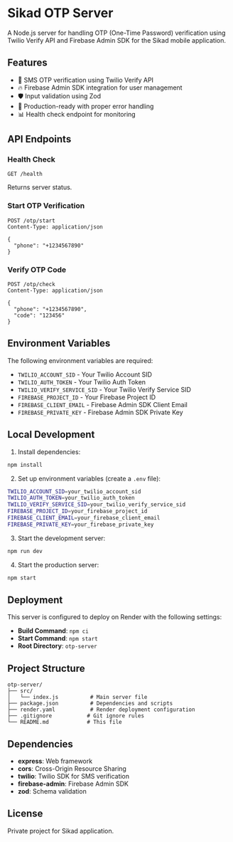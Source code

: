 # Sikad OTP Server

A Node.js server for handling OTP (One-Time Password) verification using Twilio Verify API and Firebase Admin SDK for the Sikad mobile application.

## Features

- 📱 SMS OTP verification using Twilio Verify API
- 🔥 Firebase Admin SDK integration for user management
- 🛡️ Input validation using Zod
- 🚀 Production-ready with proper error handling
- 📊 Health check endpoint for monitoring

## API Endpoints

### Health Check
```
GET /health
```
Returns server status.

### Start OTP Verification
```
POST /otp/start
Content-Type: application/json

{
  "phone": "+1234567890"
}
```

### Verify OTP Code
```
POST /otp/check
Content-Type: application/json

{
  "phone": "+1234567890",
  "code": "123456"
}
```

## Environment Variables

The following environment variables are required:

- `TWILIO_ACCOUNT_SID` - Your Twilio Account SID
- `TWILIO_AUTH_TOKEN` - Your Twilio Auth Token
- `TWILIO_VERIFY_SERVICE_SID` - Your Twilio Verify Service SID
- `FIREBASE_PROJECT_ID` - Your Firebase Project ID
- `FIREBASE_CLIENT_EMAIL` - Firebase Admin SDK Client Email
- `FIREBASE_PRIVATE_KEY` - Firebase Admin SDK Private Key

## Local Development

1. Install dependencies:
```bash
npm install
```

2. Set up environment variables (create a `.env` file):
```bash
TWILIO_ACCOUNT_SID=your_twilio_account_sid
TWILIO_AUTH_TOKEN=your_twilio_auth_token
TWILIO_VERIFY_SERVICE_SID=your_twilio_verify_service_sid
FIREBASE_PROJECT_ID=your_firebase_project_id
FIREBASE_CLIENT_EMAIL=your_firebase_client_email
FIREBASE_PRIVATE_KEY=your_firebase_private_key
```

3. Start the development server:
```bash
npm run dev
```

4. Start the production server:
```bash
npm start
```

## Deployment

This server is configured to deploy on Render with the following settings:

- **Build Command**: `npm ci`
- **Start Command**: `npm start`
- **Root Directory**: `otp-server`

## Project Structure

```
otp-server/
├── src/
│   └── index.js          # Main server file
├── package.json          # Dependencies and scripts
├── render.yaml           # Render deployment configuration
├── .gitignore           # Git ignore rules
└── README.md            # This file
```

## Dependencies

- **express**: Web framework
- **cors**: Cross-Origin Resource Sharing
- **twilio**: Twilio SDK for SMS verification
- **firebase-admin**: Firebase Admin SDK
- **zod**: Schema validation

## License

Private project for Sikad application.